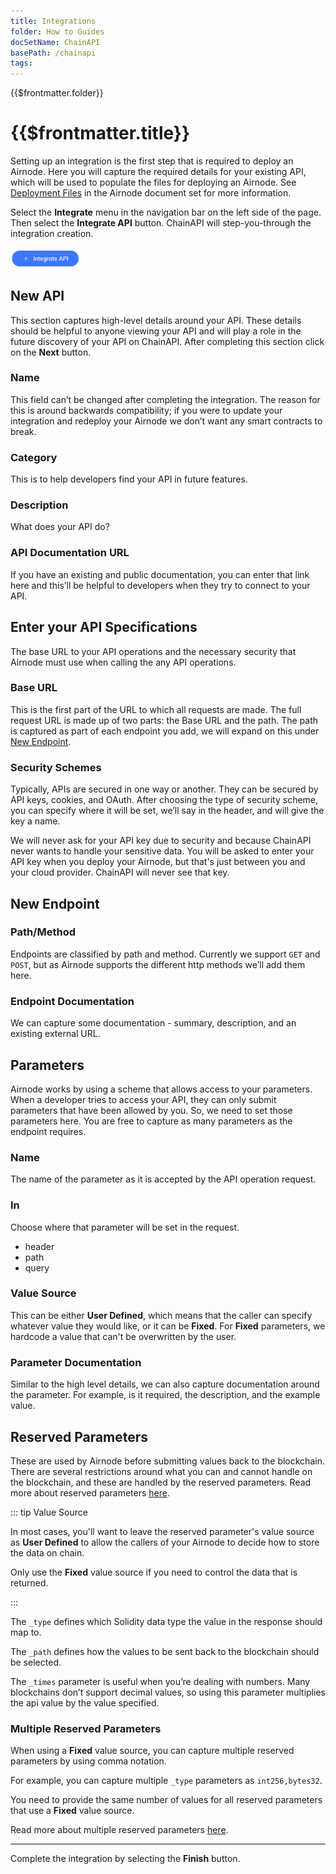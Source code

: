```yaml
---
title: Integrations
folder: How to Guides
docSetName: ChainAPI
basePath: /chainapi
tags:
---
```


<TitleSpan>{{$frontmatter.folder}}</TitleSpan>

# {{$frontmatter.title}}

<TocHeader />
<TOC class="table-of-contents" :include-level="[2,3]" />

Setting up an integration is the first step that is required to deploy an
Airnode. Here you will capture the required details for your existing API, which
will be used to populate the files for deploying an Airnode. See
[Deployment Files](../../airnode/v0.7/reference/deployment-files/) in the
Airnode document set for more information.

Select the **Integrate** menu in the navigation bar on the left side of the
page. Then select the **Integrate API** button. ChainAPI will step-you-through
the integration creation. <br/><br/>
<img src="../assets/images/integrate-api.png"
width="22%"/>

## New API

This section captures high-level details around your API. These details should
be helpful to anyone viewing your API and will play a role in the future
discovery of your API on ChainAPI. After completing this section click on the
**Next** button.

### Name

This field can’t be changed after completing the integration. The reason for
this is around backwards compatibility; if you were to update your integration
and redeploy your Airnode we don’t want any smart contracts to break.

### Category

This is to help developers find your API in future features.

### Description

What does your API do?

### API Documentation URL

If you have an existing and public documentation, you can enter that link here
and this’ll be helpful to developers when they try to connect to your API.

## Enter your API Specifications

The base URL to your API operations and the necessary security that Airnode must
use when calling the any API operations.

### Base URL

This is the first part of the URL to which all requests are made. The full
request URL is made up of two parts: the Base URL and the path. The path is
captured as part of each endpoint you add, we will expand on this under
[New Endpoint](#new-endpoint).

### Security Schemes

Typically, APIs are secured in one way or another. They can be secured by API
keys, cookies, and OAuth. After choosing the type of security scheme, you can
specify where it will be set, we’ll say in the header, and will give the key a
name.

We will never ask for your API key due to security and because ChainAPI never
wants to handle your sensitive data. You will be asked to enter your API key
when you deploy your Airnode, but that's just between you and your cloud
provider. ChainAPI will never see that key.

## New Endpoint

### Path/Method

Endpoints are classified by path and method. Currently we support `GET` and
`POST`, but as Airnode supports the different http methods we’ll add them here.

### Endpoint Documentation

We can capture some documentation - summary, description, and an existing
external URL.

## Parameters

Airnode works by using a scheme that allows access to your parameters. When a
developer tries to access your API, they can only submit parameters that have
been allowed by you. So, we need to set those parameters here. You are free to
capture as many parameters as the endpoint requires.

### Name

The name of the parameter as it is accepted by the API operation request.

### In

Choose where that parameter will be set in the request.

- header
- path
- query

### Value Source

This can be either <b>User Defined</b>, which means that the caller can specify
whatever value they would like, or it can be <b>Fixed</b>. For <b>Fixed</b>
parameters, we hardcode a value that can't be overwritten by the user.

### Parameter Documentation

Similar to the high level details, we can also capture documentation around the
parameter. For example, is it required, the description, and the example value.

## Reserved Parameters

These are used by Airnode before submitting values back to the blockchain. There
are several restrictions around what you can and cannot handle on the
blockchain, and these are handled by the reserved parameters. Read more about
reserved parameters
[here](https://docs.api3.org/ois/v1.2/reserved-parameters.html).

::: tip Value Source

In most cases, you'll want to leave the reserved parameter's value source as
<b>User Defined</b> to allow the callers of your Airnode to decide how to store
the data on chain.

Only use the <b>Fixed</b> value source if you need to control the data that is
returned.

:::

The `_type` defines which Solidity data type the value in the response should
map to.

The `_path` defines how the values to be sent back to the blockchain should be
selected.

The `_times` parameter is useful when you’re dealing with numbers. Many
blockchains don’t support decimal values, so using this parameter multiplies the
api value by the value specified.

### Multiple Reserved Parameters

When using a <b>Fixed</b> value source, you can capture multiple reserved
parameters by using comma notation.

For example, you can capture multiple `_type` parameters as `int256,bytes32`.

You need to provide the same number of values for all reserved parameters that
use a <b>Fixed</b> value source.

Read more about multiple reserved parameters
[here](https://docs.api3.org/ois/v1.2/reserved-parameters.html#encoding-multiple-values).

---

Complete the integration by selecting the **Finish** button.
